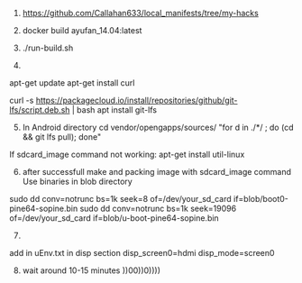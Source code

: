 1. https://github.com/Callahan633/local_manifests/tree/my-hacks

2. docker build ayufan_14.04:latest

3. ./run-build.sh

4.
apt-get update
apt-get install curl

curl -s https://packagecloud.io/install/repositories/github/git-lfs/script.deb.sh | bash
apt install git-lfs

5. In Android directory
cd vendor/opengapps/sources/
"for d in ./*/ ; do (cd  && git lfs pull); done"


If sdcard_image command not working: apt-get install util-linux

6. after successfull make and packing image with sdcard_image command
Use binaries in blob directory

sudo dd conv=notrunc bs=1k seek=8 of=/dev/your_sd_card if=blob/boot0-pine64-sopine.bin
sudo dd conv=notrunc bs=1k seek=19096 of=/dev/your_sd_card if=blob/u-boot-pine64-sopine.bin

7.
add in uEnv.txt in disp section
disp_screen0=hdmi
disp_mode=screen0

8. wait around 10-15 minutes ))00))0))))


